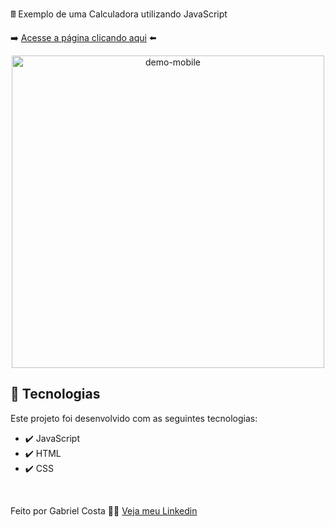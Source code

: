 🖩 Exemplo de uma Calculadora utilizando JavaScript

➡️ [Acesse a página clicando aqui](https://gabrielcostarep.github.io/Calculadora/) ⬅️

 <div align="center" >
  <img src="./Readme-cell-gif.gif" alt="demo-mobile" height="500em">
</div>

## 🚀 Tecnologias

Este projeto foi desenvolvido com as seguintes tecnologias:

- ✔️ JavaScript
- ✔️ HTML
- ✔️ CSS

<br>

Feito por Gabriel Costa 👋🏾 [Veja meu Linkedin](https://www.linkedin.com/in/gabrielcostadev/)
